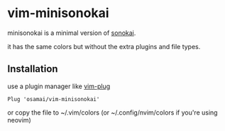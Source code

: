 # vim-minisonokai

minisonokai is a minimal version of [sonokai](https://github.com/sainnhe/sonokai).

it has the same colors but without the extra plugins and file types.


## Installation

use a plugin manager like [vim-plug](https://github.com/junegunn/vim-plug)

`Plug 'osamai/vim-minisonokai'`


or copy the file to ~/.vim/colors (or ~/.config/nvim/colors if you're using neovim)
